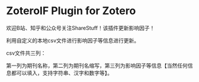 # ZoteroIF Plugin for Zotero
欢迎B站、知乎和公众号关注ShareStuff！该插件更新影响因子！

利用自定义的本地csv文件进行影响因子等信息进行更新。

csv文件共三列：

第一列为期刊名称，第二列为期刊名缩写，第三列为影响因子等信息【当然任何信息都可以填入，支持字符串、汉字和数字等】。
